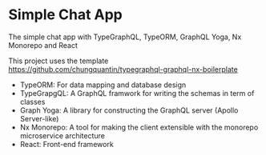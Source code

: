 # Simple Chat App
The simple chat app with TypeGraphQL, TypeORM, GraphQL Yoga, Nx Monorepo and React

This project uses the template https://github.com/chungquantin/typegraphql-graphql-nx-boilerplate

- TypeORM: For data mapping and database design
- TypeGrapgQL: A GraphQL framwork for writing the schemas in term of classes 
- Graph Yoga: A library for constructing the GraphQL server (Apollo Server-like)
- Nx Monorepo: A tool for making the client extensible with the monorepo microservice architecture
- React: Front-end framework
